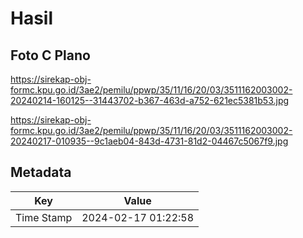 # Hasil

## Foto C Plano

https://sirekap-obj-formc.kpu.go.id/3ae2/pemilu/ppwp/35/11/16/20/03/3511162003002-20240214-160125--31443702-b367-463d-a752-621ec5381b53.jpg

https://sirekap-obj-formc.kpu.go.id/3ae2/pemilu/ppwp/35/11/16/20/03/3511162003002-20240217-010935--9c1aeb04-843d-4731-81d2-04467c5067f9.jpg


## Metadata

| Key        | Value               |
| ---------- | ------------------- |
| Time Stamp | 2024-02-17 01:22:58 |



